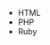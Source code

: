 <!DOCTYPE html>
<html>
<body>
    <ul>
        <li>HTML</li>
        <li>PHP</li>
        <li>Ruby</li>
    </ul>
</body>
</html>
